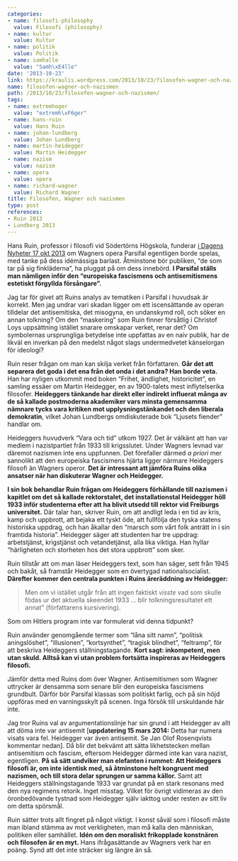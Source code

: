```yaml
---
categories:
- name: filosofi-philosophy
  value: Filosofi (philosophy)
- name: kultur
  value: Kultur
- name: politik
  value: Politik
- name: samhalle
  value: "Samh\xE4lle"
date: '2013-10-23'
link: https://kraulis.wordpress.com/2013/10/23/filosofen-wagner-och-nazismen/
name: filosofen-wagner-och-nazismen
path: /2013/10/23/filosofen-wagner-och-nazismen/
tags:
- name: extremhoger
  value: "extremh\xF6ger"
- name: hans-ruin
  value: Hans Ruin
- name: johan-lundberg
  value: Johan Lundberg
- name: martin-heidegger
  value: Martin Heidegger
- name: nazism
  value: nazism
- name: opera
  value: opera
- name: richard-wagner
  value: Richard Wagner
title: Filosofen, Wagner och nazismen
type: post
references:
- Ruin 2013
- Lundberg 2013
---
```

Hans Ruin, professor i filosofi vid Södertörns Högskola, funderar [i Dagens Nyheter 17 okt 2013](http://www.dn.se/kultur-noje/kulturdebatt/oga-mot-oga-med-fascismens-hjarta/) om Wagners opera Parsifal egentligen borde spelas, med tanke på dess idémässiga barlast. Åtminstone bör publiken, “de som tar på sig finkläderna”, ha pluggat på om dess innebörd. **I Parsifal ställs man nämligen inför den “europeiska fascismens och antisemitismens estetiskt förgyllda försångare”.**

Jag tar för givet att Ruins analys av tematiken i Parsifal i huvudsak är korrekt. Men jag undrar vari skadan ligger om ett iscensättande av operan tilldelar det antisemitiska, det misogyna, en undanskymd roll, och söker en annan tolkning? Om den “maskering” som Ruin finner försåtlig i Christof Loys uppsättning istället snarare omskapar verket, renar det? Om symbolernas ursprungliga betydelse inte uppfattas av en naiv publik, har de likväl en inverkan på den medelst något slags undermedvetet känselorgan för ideologi?

Ruin reser frågan om man kan skilja verket från författaren. **Går det att separera det goda i det ena från det onda i det andra? Han borde veta.** Han har nyligen utkommit med boken “Frihet, ändlighet, historicitet”, en samling essäer om Martin Heidegger, en av 1900-talets mest inflytelserika filosofer. **Heideggers tänkande har direkt eller indirekt influerat många av de så kallade postmoderna akademiker vars minsta gemensamma nämnare tycks vara kritiken mot upplysningstänkandet och den liberala demokratin**, vilket Johan Lundbergs omdiskuterade bok “Ljusets fiender” handlar om.

Heideggers huvudverk “Vara och tid” utkom 1927. Det är välkänt att han var medlem i nazistpartiet från 1933 till krigsslutet. Under Wagners levnad var däremot nazismen inte ens uppfunnen. Det förefaller därmed *a priori* mer sannolikt att den europeiska fascismens hjärta ligger närmare Heideggers filosofi än Wagners operor. **Det är intressant att jämföra Ruins olika ansatser när han diskuterar Wagner och Heidegger.**

**I sin bok behandlar Ruin frågan om Heideggers förhållande till nazismen i kapitlet om det så kallade rektorstalet, det installationstal Heidegger höll 1933 inför studenterna efter att ha blivit utsedd till rektor vid Freiburgs universitet.** Där talar han, skriver Ruin, om att andligt leda i en tid av kris, kamp och uppbrott, att bejaka ett tyskt öde, att fullfölja den tyska statens historiska uppdrag, och han åkallar den “marsch som vårt folk anträtt in i sin framtida historia”. Heidegger säger att studenten har tre uppdrag: arbetstjänst, krigstjänst och vetandetjänst, alla lika viktiga. Han hyllar “härligheten och storheten hos det stora uppbrott” som sker.

Ruin tillstår att om man läser Heideggers text, som han säger, sett från 1945 och bakåt, så framstår Heidegger som en övertygad nationalsocialist. **Därefter kommer den centrala punkten i Ruins äreräddning av Heidegger:** 

> Men om vi istället utgår från att ingen faktiskt *visste* vad som skulle födas ur det aktuella skeendet 1933 … blir tolkningsresultatet ett annat” (författarens kursivering).

Som om Hitlers program inte var formulerat vid denna tidpunkt?

Ruin använder genomgående termer som “låna sitt namn”, “politisk aningslöshet”, “illusionen”, “kortsynthet”, “tragisk blindhet”, “feltramp”, för att beskriva Heideggers ställningstagande. **Kort sagt: inkompetent, men utan skuld. Alltså kan vi utan problem fortsätta inspireras av Heideggers filosofi.**

Jämför detta med Ruins dom över Wagner. Antisemitismen som Wagner uttrycker är densamma som senare blir den europeiska fascismens grundbult. Därför bör Parsifal klassas som politiskt farlig, och på sin höjd uppföras med en varningsskylt på scenen. Inga försök till urskuldande här inte.

Jag tror Ruins val av argumentationslinje har sin grund i att Heidegger av allt att döma inte var antisemit [**uppdatering 15 mars 2014:** Detta har numera visats vara fel. Heidegger var även antisemit. Se Jan Olof Rosenqvists kommentar nedan]. Då blir det bekvämt att sätta likhetstecken mellan antisemitism och fascism, eftersom Heidegger därmed inte kan vara nazist, egentligen. **På så sätt undviker man elefanten i rummet: Att Heideggers filosofi är, om inte identisk med, så åtminstone helt kongruent med nazismen, och till stora delar sprungen ur samma källor.** Samt att Heideggers ställningstagande 1933 var grundat på en stark resonans med den nya regimens retorik. Inget misstag. Vilket för övrigt vidimeras av den öronbedövande tystnad som Heidegger själv iakttog under resten av sitt liv om detta spörsmål.

Ruin sätter trots allt fingret på något viktigt. I konst såväl som i filosofi måste man ibland stämma av mot verkligheten, man må kalla den människan, politiken eller samhället. **Idén om den moraliskt frikopplade konstnären och filosofen är en myt.** Hans ifrågasättande av Wagners verk har en poäng. Synd att det inte sträcker sig längre än så.
